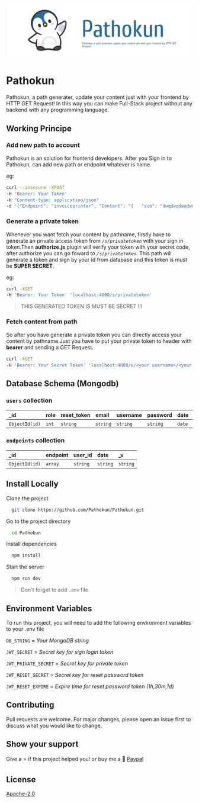 ![Pathokun Image](master/img/Pathokun.png)

# Pathokun 

Pathokun, a path generater, update your content just with your frontend by HTTP GET Request! In this way you can make Full-Stack project without any backend with any programming language.

## Working Principe

### **Add new path to account**
  
Pathokun is an solution for frontend developers. After you Sign in to Pathokun, can add new path or endpoint whatever is name. 

eg: 
 
```sh
curl --insecure -XPOST 
-H 'Bearer: Your Token'
-H "Content-type: application/json" 
-d '{"Endpoint": "invoiceprinter", "Content": "{   "sub": "dwqdwqdwqdwqdwqdwqdwqdwq",   "name": "John Doe",   "iat": 1516239022 }"}' 'localhost:4000/s/endpoint'
```

### **Generate a private token**

Whenever you want fetch your content by pathname, firstly have to generate an private access token from *`/s/privatetoken`* with your sign in token.Then **authorize.js** plugin will verify your token with your secret code, after authorize you can go foward to *`/s/privatetoken`*.  This path will generate a token and sign by your id from database and this token is must be **SUPER SECRET**.

eg:

```sh
curl -XGET 
-H 'Bearer: Your Token' 'localhost:4000/s/privatetoken'
```

> THIS GENERATED TOKEN IS MUST BE SECRET !!!

### **Fetch content from path**
So after you have generate a private token you can directly access your content by pathname.Just you have to put your private token to header with **bearer** and sending a GET Request. 

```sh
curl -XGET 
-H 'Bearer: Your Secret Token' 'localhost:4000/e/<your username>/<your pathname>'
```

## Database Schema **(Mongodb)**

### `users` collection

| _id            | role  | reset_token | email    | username | password | date   | _v    |
| :------------- | :---- | :---------- | :------- | :------- | :------- | :----- | :---- |
| `ObjectId(id)` | `int` | `string`    | `string` | `string` | `string` | `date` | `int` |

### `endpoints` collection

| _id            | endpoint | user_id  | date     | _v       |
| :------------- | :------- | :------- | :------- | :------- |
| `ObjectId(id)` | `array`  | `string` | `string` | `string` |


## Install Locally

Clone the project

```bash
  git clone https://github.com/Pathokun/Pathokun.git
```

Go to the project directory

```bash
  cd Pathokun
```

Install dependencies

```bash
  npm install
```

Start the server

```bash
  npm run dev
```
> Don't forget to add `.env` file

## Environment Variables

To run this project, you will need to add the following environment variables to your .env file

`DB_STRING` =  *Your MongoDB string*

`JWT_SECRET`  = *Secret key for sign login token*

`JWT_PRIVATE_SECRET` = *Secret key for private token*

`JWT_RESET_SECRET` = *Secret key for reset password token*

`JWT_RESET_EXPIRE` = *Expire time for reset password token (1h,30m,1d)*


## Contributing
Pull requests are welcome. For major changes, please open an issue first to discuss what you would like to change.

## Show your support

Give a ⭐️ if this project helped you! or buy me a 🍺
<a href="https://www.paypal.com/paypalme/nedimakar5341">Paypal</a>

## License
[Apache-2.0](https://choosealicense.com/licenses/apache-2.0/)